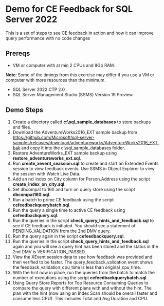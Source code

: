 # Demo for CE Feedback for SQL Server 2022

This is a set of steps to see CE feedback in action and how it can improve query performance with no code changes

## Prereqs

- VM or computer with at min 2 CPUs and 8Gb RAM.

**Note**: Some of the timings from this exercise may differ if you use a VM or computer with more resources than the minimum.
 
- SQL Server 2022 CTP 2.0
- SQL Server Management Studio (SSMS) Version 19 Preview

## Demo Steps

1. Create a directory called **c:\sql_sample_databases** to store backups and files.
1. Download the AdventureWorks2016_EXT sample backup from  https://github.com/Microsoft/sql-server-samples/releases/download/adventureworks/AdventureWorks2016_EXT.bak and copy it into the c:\sql_sample_databases folder.
1. Restore AdventureWorks_EXT sample backup using **restore_adventureworks_ext.sql**.
1. Run **create_xevent_seassion.sql** to create and start an Extended Events session to view feedback events. Use SSMS in Object Explorer to view the session with Watch Live Data.
1. Add an ncl index on City column for Person.Address using the script **create_index_on_city.sql**.
1. Set dbcompat to 160 and turn on query store using the script **dbcompat160.sql**.
1. Run a batch to prime CE feedback using the script **cefeedbackquerybatch.sql**.
1. Run the query a single time to active CE feedback using **cefeedbackquery.sql**.
1. Run the queries in the script **check_query_hints_and_feedback.sql** to see if CE feedback is initiated. You should see a statement of PENDING_VALIDATION from the 2nd DMV query.
1. Run the query again in the script **cefeedbackquery.sql**.
1. Run the queries in the script **check_query_hints_and_feedback.sql** again and you will see a query hint has been stored and the status in the 2nd DMV is VERIFICATION_PASSED.
1. View the XEvent session data to see how feedback was provided and then verified to be faster. The query_feedback_validation event shows the feedback_validation_cpu_time is less than original_cpu_time.
1. With the hint now in place, run the queries from the batch to match the number of executions using the script **cefeedbackquerybatch.sql**.
1. Using Query Store Reports for Top Resource Consuming Queries to compare the query with different plans with and without the hint. The plan with the hint (now using an Index Scan should be overall faster and consume less CPU). This includes Total and Avg Duration and CPU.